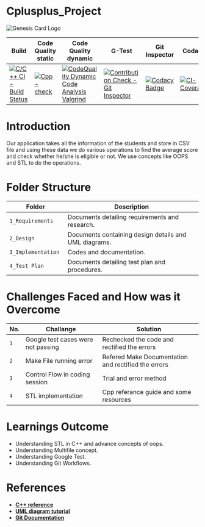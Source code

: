 # Cplusplus_Project
![Genesis Card Logo](https://user-images.githubusercontent.com/80387015/132115843-247799ce-715c-471a-a61f-d27f03f01634.png)


|Build |Code Quality static|Code Quality dynamic| G-Test |Git Inspector| Codacy| Code Coverage |
|------|-------------------|--------------------|-------|---------------|-------|---------------|
|[![C/C++ CI - Build Status](https://github.com/Rahul-S-Iyer/Cplusplus_Projects/actions/workflows/build.yml/badge.svg)](https://github.com/Rahul-S-Iyer/Cplusplus_Projects/actions/workflows/build.yml)|[![Cpp-check](https://github.com/Rahul-S-Iyer/Cplusplus_Projects/actions/workflows/cppcheck.yml/badge.svg)](https://github.com/Rahul-S-Iyer/Cplusplus_Projects/actions/workflows/cppcheck.yml)|[![CodeQuality Dynamic Code Analysis Valgrind](https://github.com/Rahul-S-Iyer/Cplusplus_Projects/actions/workflows/dynamiccode.yml/badge.svg)](https://github.com/Rahul-S-Iyer/Cplusplus_Projects/actions/workflows/dynamiccode.yml) |[![Contribution Check - Git Inspector](https://github.com/Rahul-S-Iyer/Cplusplus_Projects/actions/workflows/gitinspector.yml/badge.svg)](https://github.com/Rahul-S-Iyer/Cplusplus_Projects/actions/workflows/gitinspector.yml)|[![Codacy Badge](https://app.codacy.com/project/badge/Grade/8fb429a8f2244fb580df1d0b049a83ec)](https://www.codacy.com/gh/Rahul-S-Iyer/Cplusplus_Projects/dashboard?utm_source=github.com&amp;utm_medium=referral&amp;utm_content=Rahul-S-Iyer/Cplusplus_Projects&amp;utm_campaign=Badge_Grade)|[![CI-Coverage](https://github.com/Rahul-S-Iyer/Cplusplus_Projects/actions/workflows/codecoverage.yml/badge.svg)](https://github.com/Rahul-S-Iyer/Cplusplus_Projects/actions/workflows/codecoverage.yml)|[![CI-Coverage](https://github.com/Rahul-S-Iyer/Cplusplus_Projects/actions/workflows/codecoverage.yml/badge.svg)](https://github.com/Rahul-S-Iyer/Cplusplus_Projects/actions/workflows/codecoverage.yml)|
 


# Introduction
Our application takes all the information of the students and store in CSV file and using these data we do various operations to find the average score and check whether he/she is eligible or not. We use concepts like OOPS and STL to do the operations.


# Folder Structure
| Folder | Description                 |
|--------|-----------------------------|
| `1_Requirements`  |  Documents detailing requirements and research.     |
| `2_Design`       |  Documents containing design details and UML diagrams.               |
| `3_Implementation `     |         Codes and documentation.                    |
| `4_Test Plan` | Documents detailing test plan and procedures. |

# Challenges Faced and How was it Overcome
| No. | Challange | Solution |
|-----|-----------|----------|
|`1`|Google test cases were not passing|Rechecked the code and rectified the errors|
|`2`|Make File running error | Refered Make Documentation and rectified the errors|
|`3`|Control Flow in coding session | Trial and error method|
| `4` | STL implementation | Cpp referance guide and some resources|

# Learnings Outcome
*  Understanding STL in C++ and advance concepts of oops.
*  Understanding Multifile concept.
*  Understanding Google Test.
*  Understanding Git Workflows.

# References
* **[C++ reference](https://en.cppreference.com/w/cpp)**
* **[UML diagram tutorial](https://www.youtube.com/watch?v=zid-MVo7M-E)**
* **[Git Documentation](https://docs.github.com/en)**




